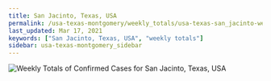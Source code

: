 ```yaml
---
title: San Jacinto, Texas, USA
permalink: /usa-texas-montgomery/weekly_totals/usa-texas-san_jacinto-weekly_totals.html
last_updated: Mar 17, 2021
keywords: ["San Jacinto, Texas, USA", "weekly totals"]
sidebar: usa-texas-montgomery_sidebar
---
```


![Weekly Totals of Confirmed Cases for San Jacinto, Texas, USA](/covid_tracker/images/graphs/usa-texas-san_jacinto-weekly_totals_graph.png)
